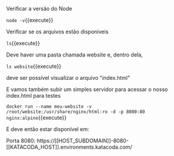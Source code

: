 

Verificar a versão do Node

`node -v`{{execute}}

Verificar se os arquivos estão disponíveis

`ls`{{execute}}

Deve haver uma pasta chamada website e, dentro dela,

`ls website`{{execute}}

deve ser possível visualizar o arquivo "index.html"


E vamos também subir um simples servidor para acessar o nosso index.html para testes

`docker run --name meu-website -v /root/website:/usr/share/nginx/html:ro -d -p 8080:80 nginx:alpine`{{execute}}


E deve então estar disponível em:

Porta 8080: https://[[HOST_SUBDOMAIN]]-8080-[[KATACODA_HOST]].environments.katacoda.com/
